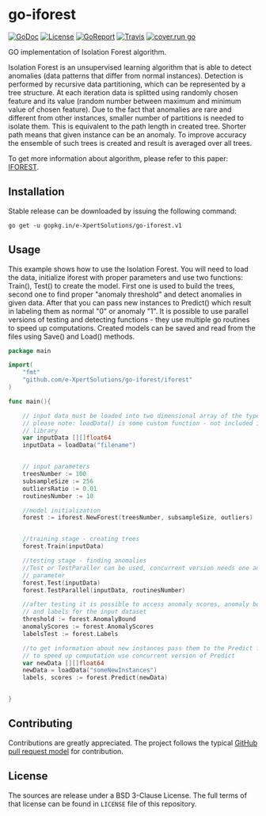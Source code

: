 # go-iforest

[![GoDoc](https://godoc.org/github.com/e-XpertSolutions/go-iforest/iforest?status.png)](http://godoc.org/github.com/e-XpertSolutions/go-iforest/iforest)
[![License](https://img.shields.io/badge/license-BSD%203--Clause-yellow.svg?style=flat)](https://github.com/e-XpertSolutions/go-iforest/blob/master/LICENSE)
[![GoReport](https://goreportcard.com/badge/github.com/e-XpertSolutions/go-iforest)](https://goreportcard.com/report/github.com/e-XpertSolutions/go-iforest)
[![Travis](https://travis-ci.org/e-XpertSolutions/go-iforest.svg?branch=master)](https://travis-ci.org/e-XpertSolutions/go-iforest)
[![cover.run go](https://cover.run/go/github.com/e-XpertSolutions/go-iforest/iforest.svg)](https://cover.run/go/github.com/e-XpertSolutions/go-iforest/iforest)


GO implementation of Isolation Forest algorithm.

Isolation Forest is an unsupervised learning algorithm that is able to detect anomalies (data patterns that differ from normal instances). Detection is performed by recursive data partitioning, which can be represented by a tree structure. At each iteration data is splitted using randomly chosen feature and its value (random number between maximum and minimum value of chosen feature). Due to the fact that anomalies are rare and different from other instances, smaller number of partitions is needed to isolate them. This is equivalent to the path length in created tree. Shorter path means that given instance can be an anomaly. To improve accuracy the ensemble of such trees is created and result is averaged over all trees.

To get more information about algorithm, please refer to this paper: [IFOREST](https://cs.nju.edu.cn/zhouzh/zhouzh.files/publication/icdm08b.pdf).

## Installation

Stable release can be downloaded by issuing the following command:

```
go get -u gopkg.in/e-XpertSolutions/go-iforest.v1
```

## Usage

This example shows how to use the Isolation Forest. You will need to load the data, initialize iforest with proper parameters and use two functions: Train(), Test() to create the model. First one is used to build the trees, second one to find proper "anomaly threshold" and detect anomalies in given data. After that you can pass new instances to Predict() which result in labeling them as normal "0" or anomaly "1". 
It is possible to use parallel versions of testing and detecting functions - they use multiple go routines to speed up computations.
Created models can be saved and read from the files using Save() and Load() methods.

```go
package main

import(
    "fmt"
    "github.com/e-XpertSolutions/go-iforest/iforest"
)

func main(){

    // input data must be loaded into two dimensional array of the type float64
    // please note: loadData() is some custom function - not included in the
    // library
    var inputData [][]float64
    inputData = loadData("filename")


    // input parameters
    treesNumber := 100
    subsampleSize := 256
    outliersRatio := 0.01
    routinesNumber := 10

    //model initialization
    forest := iforest.NewForest(treesNumber, subsampleSize, outliers)


    //training stage - creating trees
    forest.Train(inputData)

    //testing stage - finding anomalies 
    //Test or TestParaller can be used, concurrent version needs one additional
    // parameter
    forest.Test(inputData)
    forest.TestParallel(inputData, routinesNumber)

    //after testing it is possible to access anomaly scores, anomaly bound 
    // and labels for the input dataset
    threshold := forest.AnomalyBound
    anomalyScores := forest.AnomalyScores
    labelsTest := forest.Labels

    //to get information about new instances pass them to the Predict function
    // to speed up computation use concurrent version of Predict 
    var newData [][]float64
    newData = loadData("someNewInstances")
    labels, scores := forest.Predict(newData)


}
```

## Contributing

Contributions are greatly appreciated. The project follows the typical
[GitHub pull request model](https://help.github.com/articles/using-pull-requests/)
for contribution.


## License

The sources are release under a BSD 3-Clause License. The full terms of that
license can be found in `LICENSE` file of this repository.

